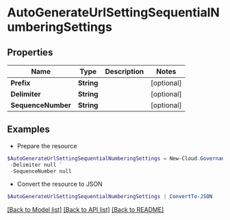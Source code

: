 # AutoGenerateUrlSettingSequentialNumberingSettings
## Properties

Name | Type | Description | Notes
------------ | ------------- | ------------- | -------------
**Prefix** | **String** |  | [optional] 
**Delimiter** | **String** |  | [optional] 
**SequenceNumber** | **String** |  | [optional] 

## Examples

- Prepare the resource
```powershell
$AutoGenerateUrlSettingSequentialNumberingSettings = New-Cloud.Governance.ClientAutoGenerateUrlSettingSequentialNumberingSettings  -Prefix null `
 -Delimiter null `
 -SequenceNumber null
```

- Convert the resource to JSON
```powershell
$AutoGenerateUrlSettingSequentialNumberingSettings | ConvertTo-JSON
```

[[Back to Model list]](../README.md#documentation-for-models) [[Back to API list]](../README.md#documentation-for-api-endpoints) [[Back to README]](../README.md)

